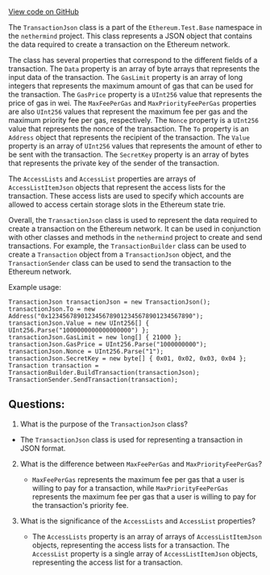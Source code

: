 [View code on GitHub](https://github.com/nethermindeth/nethermind/Ethereum.Test.Base/TransactionJson.cs)

The `TransactionJson` class is a part of the `Ethereum.Test.Base` namespace in the `nethermind` project. This class represents a JSON object that contains the data required to create a transaction on the Ethereum network. 

The class has several properties that correspond to the different fields of a transaction. The `Data` property is an array of byte arrays that represents the input data of the transaction. The `GasLimit` property is an array of long integers that represents the maximum amount of gas that can be used for the transaction. The `GasPrice` property is a `UInt256` value that represents the price of gas in wei. The `MaxFeePerGas` and `MaxPriorityFeePerGas` properties are also `UInt256` values that represent the maximum fee per gas and the maximum priority fee per gas, respectively. The `Nonce` property is a `UInt256` value that represents the nonce of the transaction. The `To` property is an `Address` object that represents the recipient of the transaction. The `Value` property is an array of `UInt256` values that represents the amount of ether to be sent with the transaction. The `SecretKey` property is an array of bytes that represents the private key of the sender of the transaction. 

The `AccessLists` and `AccessList` properties are arrays of `AccessListItemJson` objects that represent the access lists for the transaction. These access lists are used to specify which accounts are allowed to access certain storage slots in the Ethereum state trie. 

Overall, the `TransactionJson` class is used to represent the data required to create a transaction on the Ethereum network. It can be used in conjunction with other classes and methods in the `nethermind` project to create and send transactions. For example, the `TransactionBuilder` class can be used to create a `Transaction` object from a `TransactionJson` object, and the `TransactionSender` class can be used to send the transaction to the Ethereum network. 

Example usage:

```
TransactionJson transactionJson = new TransactionJson();
transactionJson.To = new Address("0x1234567890123456789012345678901234567890");
transactionJson.Value = new UInt256[] { UInt256.Parse("1000000000000000000") };
transactionJson.GasLimit = new long[] { 21000 };
transactionJson.GasPrice = UInt256.Parse("1000000000");
transactionJson.Nonce = UInt256.Parse("1");
transactionJson.SecretKey = new byte[] { 0x01, 0x02, 0x03, 0x04 };
Transaction transaction = TransactionBuilder.BuildTransaction(transactionJson);
TransactionSender.SendTransaction(transaction);
```
## Questions: 
 1. What is the purpose of the `TransactionJson` class?
   - The `TransactionJson` class is used for representing a transaction in JSON format.

2. What is the difference between `MaxFeePerGas` and `MaxPriorityFeePerGas`?
   - `MaxFeePerGas` represents the maximum fee per gas that a user is willing to pay for a transaction, while `MaxPriorityFeePerGas` represents the maximum fee per gas that a user is willing to pay for the transaction's priority fee.

3. What is the significance of the `AccessLists` and `AccessList` properties?
   - The `AccessLists` property is an array of arrays of `AccessListItemJson` objects, representing the access lists for a transaction. The `AccessList` property is a single array of `AccessListItemJson` objects, representing the access list for a transaction.